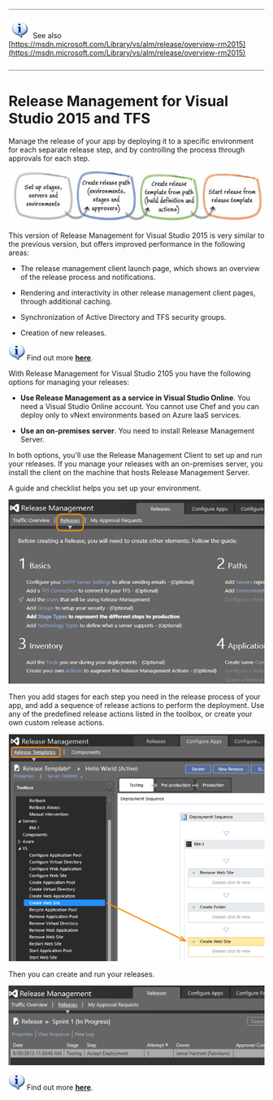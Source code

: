 <properties
	pageTitle="Release Management for Visual Studio 2015 and TFS"
  description="Release Management for Visual Studio 2015 and TFS"
  services="visual-studio-online"
  documentationCenter = ""
  authors="terryaustin"
  manager="terryaustin"
  editor="terryaustin" /> 




![Horizontal line](./media/rm-for-vs2015-vs/horizontal-line.png)  

![Information](./media/rm-for-vs2015-vs/info-hightop.png) 
See also [https://msdn.microsoft.com/Library/vs/alm/release/overview-rm2015](https://msdn.microsoft.com/Library/vs/alm/release/overview-rm2015)  

![Horizontal line](./media/rm-for-vs2015-vs/horizontal-line.png)





# Release Management for Visual Studio 2015 and TFS





Manage the release of your app by deploying it to a specific 
environment for each separate release step, and by controlling 
the process through approvals for each step.







![Set up stages, servers and environments; create release path and template; start release](./media/rm-for-vs2015-vs/ALM-RM-manage-release-01.png)







This version of Release Management for Visual Studio 2015 is very similar to the previous version, but 
offers improved performance in the following areas:





- The release management client launch page, which shows an overview of the release process and notifications.

- Rendering and interactivity in other release management client pages, through additional caching.

- Synchronization of Active Directory and TFS security groups.

- Creation of new releases.





![information](./media/rm-for-vs2015-vs/info1.png) 
Find out more **[here](https://msdn.microsoft.com/Library/vs/alm/release/overview-rm2015)**.







With Release Management for Visual Studio 2105 you have the following options for managing your releases:





- **Use Release Management as a service in Visual Studio Online**. 
You need a Visual Studio Online account. 
You cannot use Chef and you can deploy only to vNext environments based on Azure IaaS services.

- **Use an on-premises server**. You need to install Release Management Server.





In both options, you'll use the Release Management Client to set up and run your releases. 
If you manage your releases with an on-premises server, you install the client on the machine 
that hosts Release Management Server.







A guide and checklist helps you set up your environment.







![Getting started screen to help you with your release process steps](./media/rm-for-vs2015-vs/ALM-RM-manage-release-03.png)







Then you add stages for each step you need in the release process of 
your app, and add a sequence of release actions to perform the deployment. 
Use any of the predefined release actions listed in the 
toolbox, or create your own custom release actions.







![Configure Apps tab, Release Templates tab ](./media/rm-for-vs2015-vs/release-actions-01.png)







Then you can create and run your releases.







![Release in progress](./media/rm-for-vs2015-vs/ALM-RM-manage-release-08.png)







![information](./media/rm-for-vs2015-vs/info1.png) 
Find out more **[here](https://msdn.microsoft.com/Library/vs/alm/release/overview-rm2015)**.



